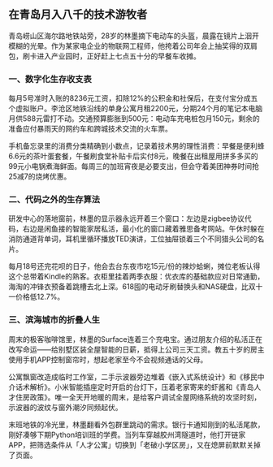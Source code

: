 ## 在青岛月入八千的技术游牧者
 
 青岛崂山区海尔路地铁站旁，28岁的林墨摘下电动车的头盔，晨露在镜片上洇开模糊的光晕。作为某家电企业的物联网工程师，他挎着公司年会上抽奖得的双肩包，刷卡进入产业园时，正好赶上七点五十分的早餐车收摊。
 
### 一、数字化生存收支表
 每月5号准时入账的8236元工资，扣除12%的公积金和社保后，在支付宝分成五个虚拟账户。李沧区地铁沿线的单身公寓月租2200元，分期24个月的笔记本电脑月供588元雷打不动。交通预算膨胀到500元：电动车充电桩包月150元，剩余的准备应付暴雨天的网约车和跨城技术交流的火车票。
 
 手机备忘录里的消费分类精确到小数点，记录着技术男的理性消费：早餐是便利蜂6.6元的茶叶蛋套餐，午餐刷食堂补贴卡后实付8元，晚餐在出租屋用拼多多买的99元小电锅煮海鲜面。每周三的加班宵夜是必要支出，但会守着美团神券时间抢25减7的烧烤优惠。
 
### 二、代码之外的生存算法
 研发中心的落地窗前，林墨的显示器永远开着三个窗口：左边是zigbee协议代码，右边是闲鱼接的智能家居私活，最小化的窗口藏着雅思备考网站。午休时躲在消防通道背单词，耳机里循环播放TED演讲，工位抽屉锁着三个不同猎头公司的名片。
 
 每月18号还完花呗的日子，他会去台东夜市吃15元/份的辣炒蛤蜊，摊位老板认得这个总带着Kindle的熟客。衣柜里挂着两季衣服：优衣库的基础款应对日常通勤，海淘的冲锋衣预备着跳槽去北上深。618囤的电动牙刷替换头和NAS硬盘，比双十一价格低12.7%。
 
### 三、滨海城市的折叠人生
 周末的极客咖啡馆里，林墨的Surface连着三个充电宝。通过朋友介绍的私活正在改写命运——给别墅区装全屋智能的日薪，抵得上公司三天工资。教五十岁的房主使用手机APP控制窗帘时，想起老家至今不会视频通话的父母。
 
 公寓飘窗改造成临时工作室，二手示波器旁边堆着《嵌入式系统设计》和《移民中介话术解析》。小米智能插座定时开启的台灯下，压着老家寄来的虾酱和《青岛人才住房政策》。唯一全天开地暖的周末，是给客户调试全屋网络系统的攻坚时刻，示波器的波纹与窗外潮汐同频起伏。
 
 末班地铁的冷光里，林墨翻看外包群里跳动的需求。银行卡通知刚到的私活尾款，刚好凑够下期Python培训班的学费。当列车穿越胶州湾隧道时，他打开链家APP，把筛选条件从「人才公寓」切换到「老破小学区房」，又在熄屏前默默关掉了页面。